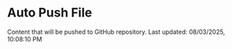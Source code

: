# Auto Push File

Content that will be pushed to GitHub repository.
Last updated: 08/03/2025, 10:08:10 PM